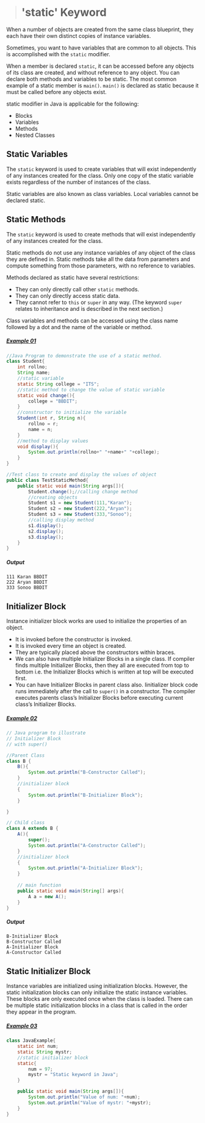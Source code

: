 ># 'static' Keyword

When a number of objects are created from the same class blueprint, they each have their own distinct copies of instance variables.

Sometimes, you want to have variables that are common to all objects. This is accomplished with the `static` modifier.

When a member is declared `static`, it can be accessed before any objects of its class are created, and without reference to any object. You can declare both methods and variables to be static. The most common example of a static member is `main()`. `main()` is declared as static because it must be called before any objects exist.

static modifier in Java is applicable for the following:

* Blocks
* Variables
* Methods
* Nested Classes

## Static Variables

The `static` keyword is used to create variables that will exist independently of any instances created for the class. Only one copy of the static variable exists regardless of the number of instances of the class.

Static variables are also known as class variables. Local variables cannot be declared static.

## Static Methods

The `static` keyword is used to create methods that will exist independently of any instances created for the class.

Static methods do not use any instance variables of any object of the class they are defined in. Static methods take all the data from parameters and compute something from those parameters, with no reference to variables.

Methods declared as static have several restrictions:
* They can only directly call other `static` methods.
* They can only directly access static data.
* They cannot refer to `this` or `super` in any way. (The keyword `super` relates to inheritance and is described in the next section.)

Class variables and methods can be accessed using the class name followed by a dot and the name of the variable or method.

##### [Example 01](../20-Examples/09-More-on-Classes/01-static-Keyword/Example-01/)

```java
//Java Program to demonstrate the use of a static method.  
class Student{  
    int rollno;  
    String name;  
    //static variable
    static String college = "ITS";  
    //static method to change the value of static variable  
    static void change(){
        college = "BBDIT";  
    }
    //constructor to initialize the variable  
    Student(int r, String n){
        rollno = r;  
        name = n;  
    }
    //method to display values  
    void display(){
        System.out.println(rollno+" "+name+" "+college);
    }
}
```

```java
//Test class to create and display the values of object  
public class TestStaticMethod{
    public static void main(String args[]){
        Student.change();//calling change method
        //creating objects
        Student s1 = new Student(111,"Karan");
        Student s2 = new Student(222,"Aryan");
        Student s3 = new Student(333,"Sonoo");
        //calling display method  
        s1.display();
        s2.display();
        s3.display();
    }
}
```

##### Output

    111 Karan BBDIT
    222 Aryan BBDIT
    333 Sonoo BBDIT

## Initializer Block

Instance initializer block works are used to initialize the properties of an object. 

* It is invoked before the constructor is invoked. 
* It is invoked every time an object is created.
* They are typically placed above the constructors within braces.
* We can also have multiple Initializer Blocks in a single class. If compiler finds multiple Initializer Blocks, then they all are executed from top to bottom i.e. the Initializer Blocks which is written at top will be executed first.
* You can have Initializer Blocks in parent class also. Iinitializer block code runs immediately after the call to `super()` in a constructor. The compiler executes parents class’s Initializer Blocks before executing current class’s Initializer Blocks.

##### [Example 02](../20-Examples/09-More-on-Classes/01-static-Keyword/Example-02/)

```java
// Java program to illustrate 
// Initializer Block 
// with super() 

//Parent Class
class B {
	B(){ 
		System.out.println("B-Constructor Called"); 
	}
    //initializer block
	{ 
		System.out.println("B-Initializer Block"); 
	} 

} 

// Child class 
class A extends B {
	A(){ 
		super(); 
		System.out.println("A-Constructor Called"); 
	}
    //initializer block
	{ 
		System.out.println("A-Initializer Block"); 
	}
	
	// main function 
	public static void main(String[] args){ 
		A a = new A(); 
	}
}
```

##### Output

    B-Initializer Block
    B-Constructor Called
    A-Initializer Block
    A-Constructor Called

## Static Initializer Block

Instance variables are initialized using initialization blocks. However, the static initialization blocks can only initialize the static instance variables. These blocks are only executed once when the class is loaded. There can be multiple static initialization blocks in a class that is called in the order they appear in the program.

##### [Example 03](../20-Examples/09-More-on-Classes/01-static-Keyword/Example-03/)

```java
class JavaExample{
    static int num;
    static String mystr;
    //static initializer block
    static{
        num = 97;
        mystr = "Static keyword in Java";
    }

    public static void main(String args[]){
        System.out.println("Value of num: "+num);
        System.out.println("Value of mystr: "+mystr);
    }
}
```

